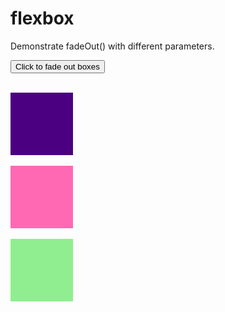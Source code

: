 # flexbox
<html>
<head>
  <script> src="https://ajax.googleapis.com/ajax/libs/jquery/3.6.0/jquery.min.js" </script>
<script>
$(document).ready(function(){
  $("button").click(function(){
    $("#div1").fadeOut();
    $("#div2").fadeOut("slow");
    $("#div3").fadeOut(3000);
  });
});
</script>
</head>
<body>

<p>Demonstrate fadeOut() with different parameters.</p>

<button>Click to fade out boxes</button><br><br>

<div id="div1" style="width:100px;height:100px;background-color: indigo;"></div><br>
<div id="div2" style="width:100px;height:100px;background-color:hotpink;"></div><br>
<div id="div3" style="width:100px;height:100px;background-color:lightgreen;"></div>

</body>
</html>

